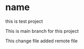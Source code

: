 # name
this is test project 

This is main branch for this project 

This change file added remote file
